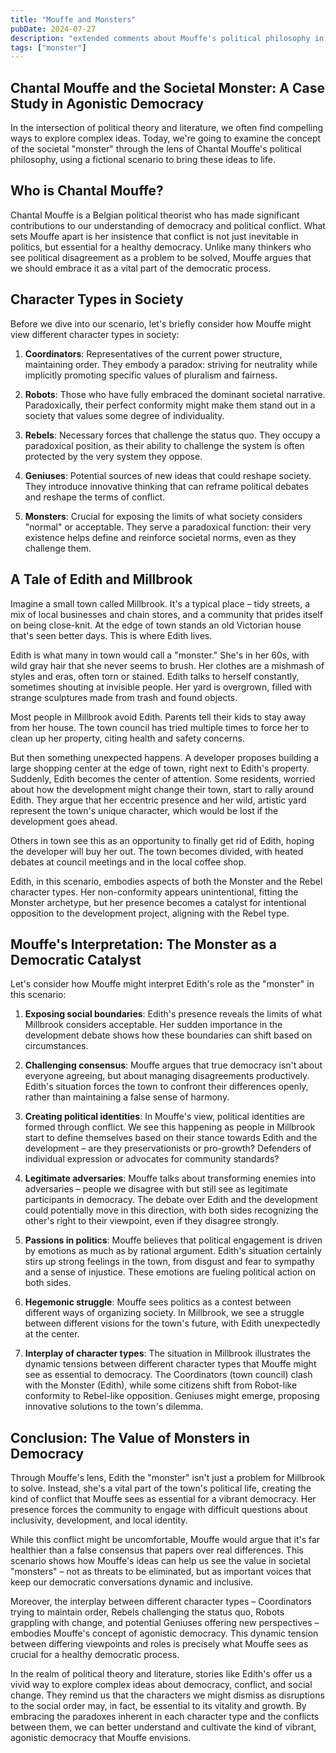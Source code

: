 ```yaml
---
title: "Mouffe and Monsters"
pubDate: 2024-07-27
description: "extended comments about Mouffe's political philosophy in context of character types"
tags: ["monster"]
---
```


## Chantal Mouffe and the Societal Monster: A Case Study in Agonistic Democracy

In the intersection of political theory and literature, we often find compelling ways to explore complex ideas. Today, we're going to examine the concept of the societal "monster" through the lens of Chantal Mouffe's political philosophy, using a fictional scenario to bring these ideas to life.

## Who is Chantal Mouffe?

Chantal Mouffe is a Belgian political theorist who has made significant contributions to our understanding of democracy and political conflict. What sets Mouffe apart is her insistence that conflict is not just inevitable in politics, but essential for a healthy democracy. Unlike many thinkers who see political disagreement as a problem to be solved, Mouffe argues that we should embrace it as a vital part of the democratic process.

## Character Types in Society

Before we dive into our scenario, let's briefly consider how Mouffe might view different character types in society:

1. **Coordinators**: Representatives of the current power structure, maintaining order. They embody a paradox: striving for neutrality while implicitly promoting specific values of pluralism and fairness.

2. **Robots**: Those who have fully embraced the dominant societal narrative. Paradoxically, their perfect conformity might make them stand out in a society that values some degree of individuality.

3. **Rebels**: Necessary forces that challenge the status quo. They occupy a paradoxical position, as their ability to challenge the system is often protected by the very system they oppose.

4. **Geniuses**: Potential sources of new ideas that could reshape society. They introduce innovative thinking that can reframe political debates and reshape the terms of conflict.

5. **Monsters**: Crucial for exposing the limits of what society considers "normal" or acceptable. They serve a paradoxical function: their very existence helps define and reinforce societal norms, even as they challenge them.

## A Tale of Edith and Millbrook

Imagine a small town called Millbrook. It's a typical place – tidy streets, a mix of local businesses and chain stores, and a community that prides itself on being close-knit. At the edge of town stands an old Victorian house that's seen better days. This is where Edith lives.

Edith is what many in town would call a "monster." She's in her 60s, with wild gray hair that she never seems to brush. Her clothes are a mishmash of styles and eras, often torn or stained. Edith talks to herself constantly, sometimes shouting at invisible people. Her yard is overgrown, filled with strange sculptures made from trash and found objects.

Most people in Millbrook avoid Edith. Parents tell their kids to stay away from her house. The town council has tried multiple times to force her to clean up her property, citing health and safety concerns.

But then something unexpected happens. A developer proposes building a large shopping center at the edge of town, right next to Edith's property. Suddenly, Edith becomes the center of attention. Some residents, worried about how the development might change their town, start to rally around Edith. They argue that her eccentric presence and her wild, artistic yard represent the town's unique character, which would be lost if the development goes ahead.

Others in town see this as an opportunity to finally get rid of Edith, hoping the developer will buy her out. The town becomes divided, with heated debates at council meetings and in the local coffee shop.

Edith, in this scenario, embodies aspects of both the Monster and the Rebel character types. Her non-conformity appears unintentional, fitting the Monster archetype, but her presence becomes a catalyst for intentional opposition to the development project, aligning with the Rebel type.

## Mouffe's Interpretation: The Monster as a Democratic Catalyst

Let's consider how Mouffe might interpret Edith's role as the "monster" in this scenario:

1. **Exposing social boundaries**: Edith's presence reveals the limits of what Millbrook considers acceptable. Her sudden importance in the development debate shows how these boundaries can shift based on circumstances.

2. **Challenging consensus**: Mouffe argues that true democracy isn't about everyone agreeing, but about managing disagreements productively. Edith's situation forces the town to confront their differences openly, rather than maintaining a false sense of harmony.

3. **Creating political identities**: In Mouffe's view, political identities are formed through conflict. We see this happening as people in Millbrook start to define themselves based on their stance towards Edith and the development – are they preservationists or pro-growth? Defenders of individual expression or advocates for community standards?

4. **Legitimate adversaries**: Mouffe talks about transforming enemies into adversaries – people we disagree with but still see as legitimate participants in democracy. The debate over Edith and the development could potentially move in this direction, with both sides recognizing the other's right to their viewpoint, even if they disagree strongly.

5. **Passions in politics**: Mouffe believes that political engagement is driven by emotions as much as by rational argument. Edith's situation certainly stirs up strong feelings in the town, from disgust and fear to sympathy and a sense of injustice. These emotions are fueling political action on both sides.

6. **Hegemonic struggle**: Mouffe sees politics as a contest between different ways of organizing society. In Millbrook, we see a struggle between different visions for the town's future, with Edith unexpectedly at the center.

7. **Interplay of character types**: The situation in Millbrook illustrates the dynamic tensions between different character types that Mouffe might see as essential to democracy. The Coordinators (town council) clash with the Monster (Edith), while some citizens shift from Robot-like conformity to Rebel-like opposition. Geniuses might emerge, proposing innovative solutions to the town's dilemma.

## Conclusion: The Value of Monsters in Democracy

Through Mouffe's lens, Edith the "monster" isn't just a problem for Millbrook to solve. Instead, she's a vital part of the town's political life, creating the kind of conflict that Mouffe sees as essential for a vibrant democracy. Her presence forces the community to engage with difficult questions about inclusivity, development, and local identity. 

While this conflict might be uncomfortable, Mouffe would argue that it's far healthier than a false consensus that papers over real differences. This scenario shows how Mouffe's ideas can help us see the value in societal "monsters" – not as threats to be eliminated, but as important voices that keep our democratic conversations dynamic and inclusive.

Moreover, the interplay between different character types – Coordinators trying to maintain order, Rebels challenging the status quo, Robots grappling with change, and potential Geniuses offering new perspectives – embodies Mouffe's concept of agonistic democracy. This dynamic tension between differing viewpoints and roles is precisely what Mouffe sees as crucial for a healthy democratic process.

In the realm of political theory and literature, stories like Edith's offer us a vivid way to explore complex ideas about democracy, conflict, and social change. They remind us that the characters we might dismiss as disruptions to the social order may, in fact, be essential to its vitality and growth. By embracing the paradoxes inherent in each character type and the conflicts between them, we can better understand and cultivate the kind of vibrant, agonistic democracy that Mouffe envisions.
